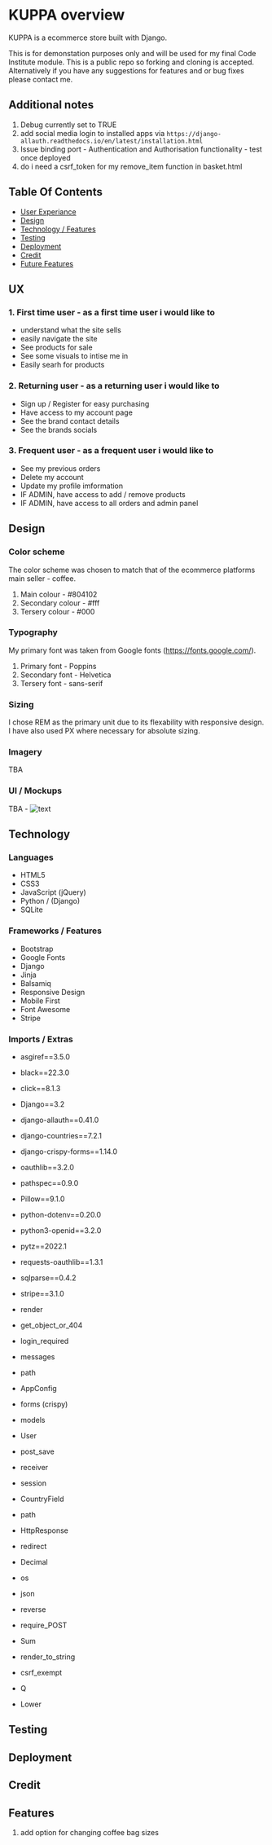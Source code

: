 # KUPPA overview

KUPPA is a ecommerce store built with Django.

This is for demonstation purposes only and will be used for my final Code Institute module. This is a public repo so forking and cloning is accepted. Alternatively if you have any suggestions for features and or bug fixes please contact me.

## Additional notes

1) Debug currently set to TRUE
2) add social media login to installed apps via `https://django-allauth.readthedocs.io/en/latest/installation.html`
3) Issue binding port - Authentication and Authorisation functionality - test once deployed
4) do i need a csrf_token for my remove_item function in basket.html

## Table Of Contents

- [User Experiance](#UX)
- [Design](#Design)
- [Technology / Features](#Technology)
- [Testing](#Testing)
- [Deployment](#Deployment)
- [Credit](#Credit)
- [Future Features](#Features)

## UX

### 1. First time user - as a first time user i would like to

- understand what the site sells
- easily navigate the site
- See products for sale
- See some visuals to intise me in
- Easily searh for products

### 2. Returning user - as a returning user i would like to

- Sign up / Register for easy purchasing
- Have access to my account page
- See the brand contact details
- See the brands socials

### 3. Frequent user - as a frequent user i would like to

- See my previous orders
- Delete my account
- Update my profile imformation
- IF ADMIN, have access to add / remove products
- IF ADMIN, have access to all orders and admin panel

## Design

### Color scheme

The color scheme was chosen to match that of the ecommerce platforms main seller - coffee.

1) Main colour - #804102
2) Secondary colour - #fff
3) Tersery colour - #000

### Typography

My primary font was taken from Google fonts (https://fonts.google.com/).

1) Primary font - Poppins
2) Secondary font - Helvetica
3) Tersery font - sans-serif

### Sizing

I chose REM as the primary unit due to its flexability with responsive design. I have also used PX where necessary for absolute sizing.

### Imagery

TBA

### UI / Mockups

TBA - ![text](./link)

## Technology

### Languages

- HTML5
- CSS3
- JavaScript (jQuery)
- Python / (Django)
- SQLite

### Frameworks / Features

- Bootstrap
- Google Fonts
- Django
- Jinja
- Balsamiq
- Responsive Design
- Mobile First
- Font Awesome
- Stripe

### Imports / Extras

- asgiref==3.5.0
- black==22.3.0
- click==8.1.3
- Django==3.2
- django-allauth==0.41.0
- django-countries==7.2.1
- django-crispy-forms==1.14.0
- oauthlib==3.2.0
- pathspec==0.9.0
- Pillow==9.1.0
- python-dotenv==0.20.0
- python3-openid==3.2.0
- pytz==2022.1
- requests-oauthlib==1.3.1
- sqlparse==0.4.2
- stripe==3.1.0

- render
- get_object_or_404
- login_required
- messages
- path
- AppConfig
- forms (crispy)
- models
- User
- post_save
- receiver
- session
- CountryField
- path
- HttpResponse
- redirect
- Decimal
- os
- json
- reverse
- require_POST
- Sum
- render_to_string
- csrf_exempt
- Q
- Lower

## Testing

## Deployment

## Credit

## Features

1) add option for changing coffee bag sizes
